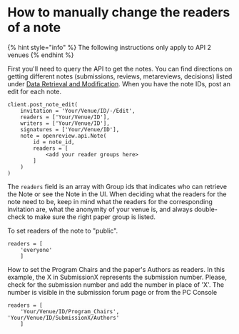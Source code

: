 # How to manually change the readers of a note

{% hint style="info" %}
The following instructions only apply to API 2 venues
{% endhint %}

First you'll need to query the API to get the notes. You can find directions on getting different notes (submissions, reviews, metareviews, decisions) listed under [Data Retrieval and Modification](./). When you have the note IDs, post an edit for each note.

```
client.post_note_edit(
    invitation = 'Your/Venue/ID/-/Edit',
    readers = ['Your/Venue/ID'],
    writers = ['Your/Venue/ID'],
    signatures = ['Your/Venue/ID'],
    note = openreview.api.Note(
        id = note_id,
        readers = [
            <add your reader groups here>
        ]
    )
)
```

The `readers` field is an array with Group ids that indicates who can retrieve the Note or see the Note in the UI. When deciding what the readers for the note need to be, keep in mind what the readers for the corresponding invitation are, what the anonymity of your venue is, and always double-check to make sure the right paper group is listed.

To set readers of the note to "public".

```
readers = [
    'everyone'
    ]
```

How to set the Program Chairs and the paper's Authors as readers. In this example, the X in SubmissionX represents the submission number. Please, check for the submission number and add the number in place of 'X'. The number is visible in the submission forum page or from the PC Console&#x20;

```
readers = [
    'Your/Venue/ID/Program_Chairs', 'Your/Venue/ID/SubmissionX/Authors'
    ]
```
